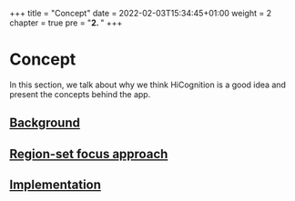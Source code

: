 +++
title = "Concept"
date = 2022-02-03T15:34:45+01:00
weight = 2
chapter = true
pre = "<b>2. </b>"
+++

# Concept

In this section, we talk about why we think HiCognition is a good idea and present the concepts behind the app.

## [Background](/docs/concept/background/)
## [Region-set focus approach](/docs/concept/region_set_focus/)
## [Implementation](/docs/concept/hicognition/)